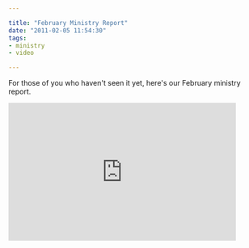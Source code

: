 ```yaml
---

title: "February Ministry Report"
date: "2011-02-05 11:54:30"
tags:
- ministry
- video

---
```


For those of you who haven't seen it yet, here's our February ministry report.

<iframe title="YouTube video player" width="450" height="273" src="http://www.youtube.com/embed/Nql1AaBi514" frameborder="0" allowfullscreen></iframe>
